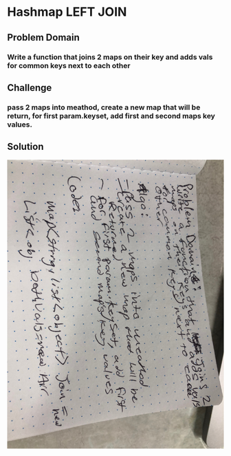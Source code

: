 # Hashmap LEFT JOIN
<!-- Short summary or background information -->
## Problem Domain
### Write a function that joins 2 maps on their key and adds vals for common keys next to each other

## Challenge
<!-- Description of the challenge -->
### pass 2 maps into meathod, create a new map that will be return, for first param.keyset, add first and second maps key values.

## Solution
<!-- Embedded whiteboard image -->


![](IMG_2110.jpeg)

